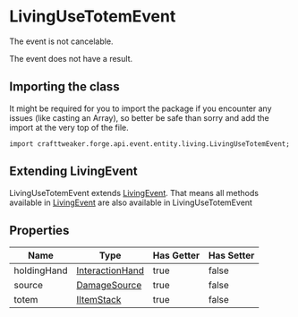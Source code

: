 # LivingUseTotemEvent

The event is not cancelable.

The event does not have a result.

## Importing the class

It might be required for you to import the package if you encounter any issues (like casting an Array), so better be safe than sorry and add the import at the very top of the file.
```zenscript
import crafttweaker.forge.api.event.entity.living.LivingUseTotemEvent;
```


## Extending LivingEvent

LivingUseTotemEvent extends [LivingEvent](/forge/api/event/entity/living/LivingEvent). That means all methods available in [LivingEvent](/forge/api/event/entity/living/LivingEvent) are also available in LivingUseTotemEvent

## Properties

|    Name     |                          Type                          | Has Getter | Has Setter |
|-------------|--------------------------------------------------------|------------|------------|
| holdingHand | [InteractionHand](/vanilla/api/util/InteractionHand)   | true       | false      |
| source      | [DamageSource](/vanilla/api/world/damage/DamageSource) | true       | false      |
| totem       | [IItemStack](/vanilla/api/item/IItemStack)             | true       | false      |

